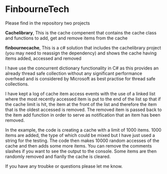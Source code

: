 # FinbourneTech
Please find in the repository two projects

  **Cachelibrary**,          This is the cache compenent that contains the cache class and functions to add, get and remove items from the cache
  
  **finbournecache**,       This is a c# solution that includes the cachelibrary project (you may need to reassign the dependency) and shows the cache having items added, accessed and removed
  

I have use the concurrent dictionary functionality in C# as this provides an already thread safe collection without any significant performance overhead and is considered by Microsoft as best practise for thread safe collections.

I have kept a log of cache item access events with the use of a linked list where the most recently accessed item is put to the end of the list sp that if the cache limit is hit, the item at the front of the list and therefore the item that is the oldest accessed is removed. The removed item is passed back to the item add function in order to serve as notification that an item has been removed.

In the example, the code is creating a cache with a limit of 1000 items. 1000 items are added, the type of which could be mixed but I have just used a string for the testing. The code then makes 10000 random accesses of the cache and then adds some more items. You can remove the comments slashes if you want to see the output to the console. Some items are then randomly removed and fianlly the cache is cleared.

If you have any troubke or questions please let me know.
